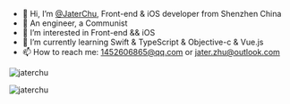 - 👋 Hi, I’m [@JaterChu](https://github.com/Jater0), Front-end & iOS developer from Shenzhen China
- 👷 An engineer, a Communist
- 👀 I’m interested in Front-end && iOS
- 🌱 I’m currently learning Swift & TypeScript & Objective-c & Vue.js
- 📫 How to reach me: 1452606865@qq.com or jater.zhu@outlook.com
<p><img align="center" src="https://github-readme-stats.vercel.app/api/top-langs?username=jater0&show_icons=true&theme=dark&hide_border=true&locale=en&layout=compact" alt="jaterchu" /></p>
<p><img align="center" src="https://github-readme-streak-stats.herokuapp.com/?user=jater0&theme=dark&hide_border=true" alt="jaterchu"/></p>
